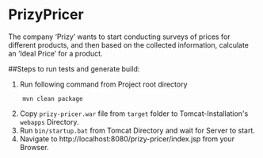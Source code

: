 # PrizyPricer
The company ‘Prizy’ wants to start conducting surveys of prices for different products, and then based on the collected information, calculate an ‘Ideal Price’ for a product. 

##Steps to run tests and generate build:
1. Run following command from Project root directory
```
    mvn clean package
```
2. Copy `prizy-pricer.war` file from `target` folder to Tomcat-Installation's `webapps` Directory.
3. Run `bin/startup.bat` from Tomcat Directory and wait for Server to start.
4. Navigate to http://localhost:8080/prizy-pricer/index.jsp from your Browser.
